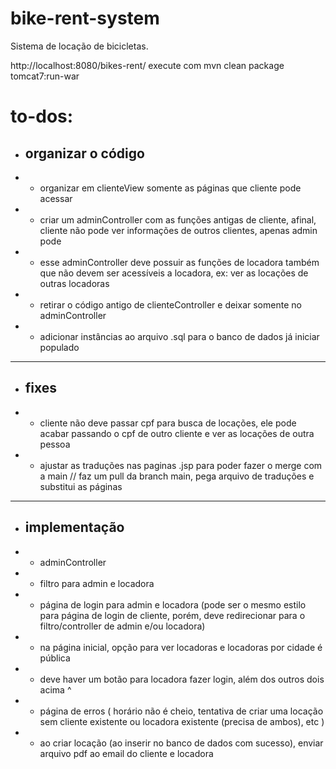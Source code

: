 # bike-rent-system
Sistema de locação de bicicletas.

http://localhost:8080/bikes-rent/
execute com mvn clean package tomcat7:run-war

# to-dos:

- ## organizar o código
- - organizar em clienteView somente as páginas que cliente pode acessar
- - criar um adminController com as funções antigas de cliente, afinal, cliente não pode ver informações de outros clientes, apenas admin pode
- - esse adminController deve possuir as funções de locadora também que não devem ser acessíveis a locadora, ex: ver as locações de outras locadoras
- - retirar o código antigo de clienteController e deixar somente no adminController
- - adicionar instâncias ao arquivo .sql para o banco de dados já iniciar populado

<hr>

- ## fixes
- - cliente não deve passar cpf para busca de locações, ele pode acabar passando o cpf de outro cliente e ver as locações de outra pessoa
- - ajustar as traduções nas paginas .jsp para poder fazer o merge com a main // faz um pull da branch main, pega arquivo de traduções e substitui as páginas

<hr>

- ## implementação
- - adminController
- - filtro para admin e locadora
- - página de login para admin e locadora (pode ser o mesmo estilo para página de login de cliente, porém, deve redirecionar para o filtro/controller de admin e/ou locadora)
- - na página inicial, opção para ver locadoras e locadoras por cidade é pública
- - deve haver um botão para locadora fazer login, além dos outros dois acima ^
- - página de erros ( horário não é cheio, tentativa de criar uma locação sem cliente existente ou locadora existente (precisa de ambos), etc )
- - ao criar locação (ao inserir no banco de dados com sucesso), enviar arquivo pdf ao email do cliente e locadora
